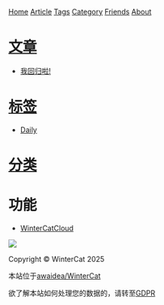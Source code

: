 <link rel="icon" type="image/png" href="https://s2.loli.net/2025/01/30/K52xe81PLsrQH3V.png">

[Home](./) [Article](./article) [Tags](./tags) [Category](./category) [Friends](./friends) [About](./about)

# [文章](./article)
- [我回归啦!](./article/我回归啦!)

# [标签](./tags)
- [Daily](./tags#Daily)
 
# [分类](./category)

# 功能
- [WinterCatCloud](https://file.ghriver.too)

![](https://file.ghriver.top/avatar.png)
<footer>
    <p>Copyright &copy; WinterCat 2025</p>
    <p>本站位于<a href="https://github.com/awaidea/WinterCat" target="_blank">awaidea/WinterCat</a></p>
    <p>欲了解本站如何处理您的数据的，请转至<a href="./gdpr" target="_blank">GDPR</a></p>
</footer>
